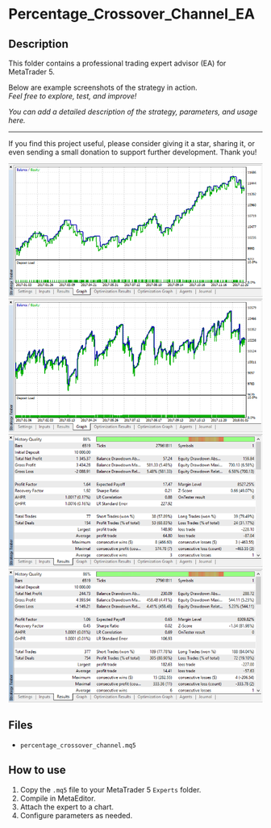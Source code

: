 # Percentage_Crossover_Channel_EA

## Description
This folder contains a professional trading expert advisor (EA) for MetaTrader 5.

Below are example screenshots of the strategy in action.  
*Feel free to explore, test, and improve!*

*You can add a detailed description of the strategy, parameters, and usage here.*

---

If you find this project useful, please consider giving it a star, sharing it, or even sending a small donation to support further development. Thank you!

![Screenshot](Percentage_Crossover_Channel_EA_graph_def.png)
![Screenshot](Percentage_Crossover_Channel_EA_graph_mid.png)
![Screenshot](Percentage_Crossover_Channel_EA_res_def.png)
![Screenshot](Percentage_Crossover_Channel_EA_res_mid.png)

## Files
- `percentage_crossover_channel.mq5`

## How to use
1. Copy the `.mq5` file to your MetaTrader 5 `Experts` folder.
2. Compile in MetaEditor.
3. Attach the expert to a chart.
4. Configure parameters as needed.

